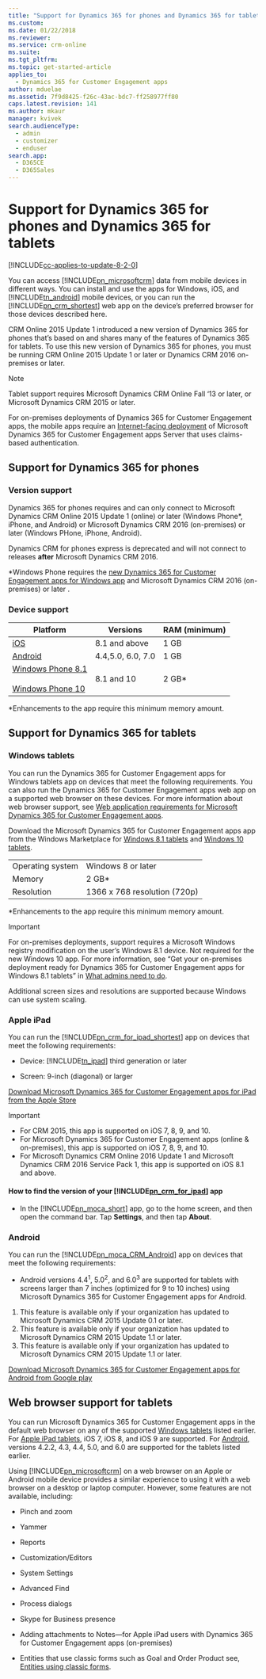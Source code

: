 ```yaml
---
title: "Support for Dynamics 365 for phones and Dynamics 365 for tablets | MicrosoftDocs"
ms.custom: 
ms.date: 01/22/2018
ms.reviewer: 
ms.service: crm-online
ms.suite: 
ms.tgt_pltfrm: 
ms.topic: get-started-article
applies_to: 
  - Dynamics 365 for Customer Engagement apps
author: mduelae
ms.assetid: 7f9d8425-f26c-43ac-bdc7-ff258977ff80
caps.latest.revision: 141
ms.author: mkaur
manager: kvivek
search.audienceType: 
  - admin
  - customizer
  - enduser
search.app: 
  - D365CE
  - D365Sales
---
```

# Support for Dynamics 365 for phones and Dynamics 365 for tablets

[!INCLUDE[cc-applies-to-update-8-2-0](../../../includes/cc_applies_to_update_8_2_0.md)]

You can access [!INCLUDE[pn_microsoftcrm](../../../includes/pn-microsoftcrm.md)] data from mobile devices in different ways. You can install and use the apps for Windows, iOS, and [!INCLUDE[tn_android](../../../includes/tn-android.md)] mobile devices, or you can run the [!INCLUDE[pn_crm_shortest](../../../includes/pn-crm-shortest.md)] web app on the device’s preferred browser for those devices described here. 

CRM Online 2015 Update 1 introduced a new version of Dynamics 365 for phones that’s based on and shares many of the features of Dynamics 365 for tablets. To use this new version of Dynamics 365 for phones, you must be running CRM Online 2015 Update 1 or later or Dynamics CRM 2016 on-premises or later.

> [!NOTE]
> Tablet support requires Microsoft Dynamics CRM Online Fall ‘13 or later, or Microsoft Dynamics CRM 2015 or later.
>
> For on-premises deployments of Dynamics 365 for Customer Engagement apps, the mobile apps require an [Internet-facing deployment](https://technet.microsoft.com/library/dn609803.aspx) of Microsoft Dynamics 365 for Customer Engagement apps Server that uses claims-based authentication.

<a name=BKMK_CRMforPhones></a>   

## Support for Dynamics 365 for phones

### Version support

Dynamics 365 for phones requires and can only connect to Microsoft Dynamics CRM Online 2015 Update 1 (online) or later (Windows Phone*, iPhone, and Android) or Microsoft Dynamics CRM 2016 (on-premises) or later (Windows PHone, iPhone, Android).

Dynamics CRM for phones express is deprecated and will not connect to releases **after** Microsoft Dynamics CRM 2016.

*Windows Phone requires the [new Dynamics 365 for Customer Engagement apps for Windows app](http://go.microsoft.com/fwlink/p/?LinkID=799909) and Microsoft Dynamics CRM 2016 (on-premises) or later .
  
### Device support  
  
|Platform|Versions|RAM (minimum)|  
|--------------|--------------|---------------------|  
|[iOS](http://go.microsoft.com/fwlink/p/?LinkID=519213)|8.1 and above|1 GB|  
|[Android](http://go.microsoft.com/fwlink/p/?LinkID=519214)|4.4,5.0, 6.0, 7.0|1 GB|  
|[Windows Phone 8.1](http://go.microsoft.com/fwlink/p/?LinkId=519212)<br /><br /> [Windows Phone 10](http://go.microsoft.com/fwlink/p/?LinkID=799909)|8.1 and 10|2 GB*|  

*Enhancements to the app require this minimum memory amount.

## Support for Dynamics 365 for tablets

### Windows tablets

 You can run the Dynamics 365 for Customer Engagement apps for Windows tablets app on devices that meet the following requirements. You can also run the Dynamics 365 for Customer Engagement apps web app on a supported web browser on these devices. For more information about web browser support, see [Web application requirements for Microsoft Dynamics 365 for Customer Engagement apps](https://technet.microsoft.com/library/hh699710.aspx).  
  
 Download the Microsoft Dynamics 365 for Customer Engagement apps app from the Windows Marketplace for [Windows 8.1 tablets](http://go.microsoft.com/fwlink/p/?LinkID=392776) and [Windows 10 tablets](http://go.microsoft.com/fwlink/p/?LinkID=808734).  
  
|||  
|-|-|  
|Operating system|Windows 8 or later|  
|Memory|2 GB*|  
|Resolution|1366 x 768 resolution (720p)|  

*Enhancements to the app require this minimum memory amount.

> [!IMPORTANT]
> For on-premises deployments, support requires a Microsoft Windows registry modification on the user’s Windows 8.1 device. Not required for the new Windows 10 app. For more information, see “Get your on-premises deployment ready for Dynamics 365 for Customer Engagement apps for Windows 8.1 tablets” in [What admins need to do](support.md).
>
> Additional screen sizes and resolutions are supported because Windows can use system scaling.

<a name=BKMK_iPad></a>   

### Apple iPad  
You can run the [!INCLUDE[pn_crm_for_ipad_shortest](../../../includes/pn-crm-for-ipad-shortest.md)] app on devices that meet the following requirements:    
  
- Device: [!INCLUDE[tn_ipad](../../../includes/tn-ipad.md)] third generation or later  
  
- Screen: 9-inch (diagonal) or larger  
 
[Download Microsoft Dynamics 365 for Customer Engagement apps for iPad from the Apple Store](http://go.microsoft.com/fwlink/p/?LinkId=313327)

> [!IMPORTANT]
> - For CRM 2015, this app is supported on iOS 7, 8, 9, and 10.
> - For Microsoft Dynamics 365 for Customer Engagement apps (online & on-premises), this app is supported on iOS 7, 8, 9, and 10.
> - For Microsoft Dynamics CRM Online 2016 Update 1 and Microsoft Dynamics CRM 2016 Service Pack 1, this app is supported on iOS 8.1 and above.

#### How to find the version of your [!INCLUDE[pn_crm_for_ipad](../../../includes/pn-crm-for-ipad.md)] app  
  
- In the [!INCLUDE[pn_moca_short](../../../includes/pn-moca-short.md)] app, go to the home screen, and then open the command bar. Tap **Settings**, and then tap **About**.  
  
<a name=BKMK_Nexus></a>   

### Android  
You can run the [!INCLUDE[pn_moca_CRM_Android](../../../includes/pn-moca-crm-android.md)] app on devices that meet the following requirements:

- Android versions 4.4<sup>1</sup>, 5.0<sup>2</sup>, and 6.0<sup>3</sup> are supported for tablets with screens larger than 7 inches (optimized for 9 to 10 inches) using Microsoft Dynamics 365 for Customer Engagement apps for Android.

1. This feature is available only if your organization has updated to Microsoft Dynamics CRM 2015 Update 0.1 or later.
2. This feature is available only if your organization has updated to Microsoft Dynamics CRM 2015 Update 1.1 or later.
3. This feature is available only if your organization has updated to Microsoft Dynamics CRM 2015 Update 1.1 or later.

[Download Microsoft Dynamics 365 for Customer Engagement apps for Android from Google play](http://go.microsoft.com/fwlink/p/?LinkID=392913)
  
<a name=BKMK_BrowserSupport></a>   

## Web browser support for tablets  
You can run Microsoft Dynamics 365 for Customer Engagement apps in the default web browser on any of the supported [Windows tablets](https://technet.microsoft.com/library/dn531131.aspx#BKMK_Windows8) listed earlier. For [Apple iPad tablets](https://technet.microsoft.com/library/dn531131.aspx#BKMK_iPad), iOS 7, iOS 8, and iOS 9 are supported. For [Android](https://technet.microsoft.com/library/dn531131.aspx#BKMK_Nexus), versions 4.2.2, 4.3, 4.4, 5.0, and 6.0 are supported for the tablets listed earlier.
  
 Using [!INCLUDE[pn_microsoftcrm](../../../includes/pn-microsoftcrm.md)] on a web browser on an Apple or Android mobile device provides a similar experience to using it with a web browser on a desktop or laptop computer. However, some features are not available, including:  
  
-   Pinch and zoom  
  
-   Yammer 
  
-   Reports  
  
-   Customization/Editors  
  
-   System Settings  
  
-   Advanced Find  
  
-   Process dialogs  
  
-   Skype for Business presence  

- Adding attachments to Notes—for Apple iPad users with Dynamics 365 for Customer Engagement apps (on-premises)
  
-   Entities that use classic forms such as Goal and Order Product see, [Entities using classic forms](https://technet.microsoft.com/library/dn531143.aspx#BKMK_ClassicFormEntities).  
  
